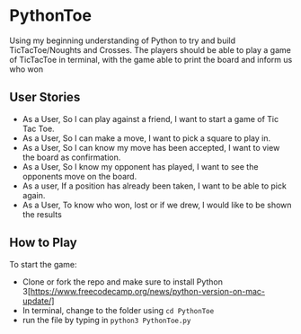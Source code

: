 # PythonToe

Using my beginning understanding of Python to try and build TicTacToe/Noughts and Crosses. The players should be able to play a game of TicTacToe in terminal, with the game able to print the board and inform us who won

## User Stories

- As a User, So I can play against a friend, I want to start a game of Tic Tac Toe.
- As a User, So I can make a move, I want to pick a square to play in.
- As a User, So I can know my move has been accepted, I want to view the board as confirmation.
- As a User, So I know my opponent has played, I want to see the opponents move on the board.
- As a user, If a position has already been taken, I want to be able to pick again.
- As a User, To know who won, lost or if we drew, I would like to be shown the results

## How to Play

To start the game:

- Clone or fork the repo and make sure to install Python 3[https://www.freecodecamp.org/news/python-version-on-mac-update/]
- In terminal, change to the folder using `cd PythonToe`
- run the file by typing in `python3 PythonToe.py`
